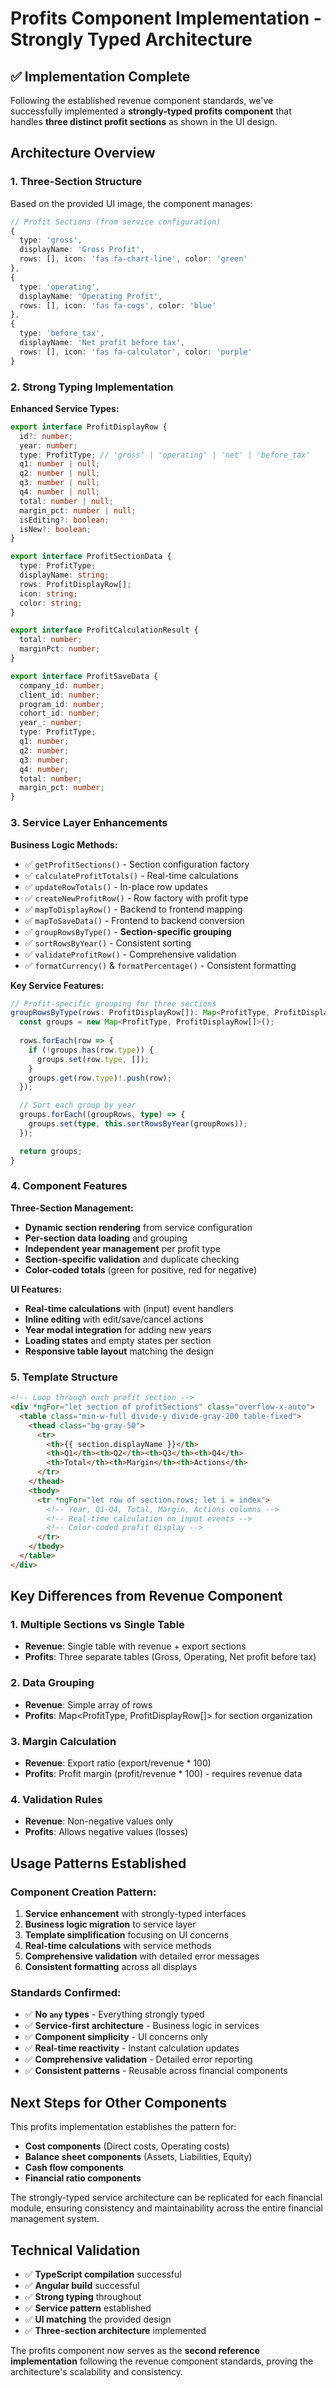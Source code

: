 # Profits Component Implementation - Strongly Typed Architecture

## ✅ **Implementation Complete**

Following the established revenue component standards, we've successfully implemented a **strongly-typed profits component** that handles **three distinct profit sections** as shown in the UI design.

## **Architecture Overview**

### **1. Three-Section Structure** 
Based on the provided UI image, the component manages:

```typescript
// Profit Sections (from service configuration)
{
  type: 'gross',
  displayName: 'Gross Profit',
  rows: [], icon: 'fas fa-chart-line', color: 'green'
},
{
  type: 'operating', 
  displayName: 'Operating Profit',
  rows: [], icon: 'fas fa-cogs', color: 'blue'  
},
{
  type: 'before_tax',
  displayName: 'Net profit before tax', 
  rows: [], icon: 'fas fa-calculator', color: 'purple'
}
```

### **2. Strong Typing Implementation**

**Enhanced Service Types:**
```typescript
export interface ProfitDisplayRow {
  id?: number;
  year: number;
  type: ProfitType; // 'gross' | 'operating' | 'net' | 'before_tax'
  q1: number | null;
  q2: number | null; 
  q3: number | null;
  q4: number | null;
  total: number | null;
  margin_pct: number | null;
  isEditing?: boolean;
  isNew?: boolean;
}

export interface ProfitSectionData {
  type: ProfitType;
  displayName: string;
  rows: ProfitDisplayRow[];
  icon: string;
  color: string;
}

export interface ProfitCalculationResult {
  total: number;
  marginPct: number;
}

export interface ProfitSaveData {
  company_id: number;
  client_id: number;
  program_id: number;
  cohort_id: number;
  year_: number;
  type: ProfitType;
  q1: number;
  q2: number;
  q3: number; 
  q4: number;
  total: number;
  margin_pct: number;
}
```

### **3. Service Layer Enhancements**

**Business Logic Methods:**
- ✅ `getProfitSections()` - Section configuration factory
- ✅ `calculateProfitTotals()` - Real-time calculations 
- ✅ `updateRowTotals()` - In-place row updates
- ✅ `createNewProfitRow()` - Row factory with profit type
- ✅ `mapToDisplayRow()` - Backend to frontend mapping
- ✅ `mapToSaveData()` - Frontend to backend conversion
- ✅ `groupRowsByType()` - **Section-specific grouping**
- ✅ `sortRowsByYear()` - Consistent sorting
- ✅ `validateProfitRow()` - Comprehensive validation
- ✅ `formatCurrency()` & `formatPercentage()` - Consistent formatting

**Key Service Features:**
```typescript
// Profit-specific grouping for three sections
groupRowsByType(rows: ProfitDisplayRow[]): Map<ProfitType, ProfitDisplayRow[]> {
  const groups = new Map<ProfitType, ProfitDisplayRow[]>();
  
  rows.forEach(row => {
    if (!groups.has(row.type)) {
      groups.set(row.type, []);
    }
    groups.get(row.type)!.push(row);
  });

  // Sort each group by year
  groups.forEach((groupRows, type) => {
    groups.set(type, this.sortRowsByYear(groupRows));
  });

  return groups;
}
```

### **4. Component Features**

**Three-Section Management:**
- **Dynamic section rendering** from service configuration
- **Per-section data loading** and grouping
- **Independent year management** per profit type
- **Section-specific validation** and duplicate checking
- **Color-coded totals** (green for positive, red for negative)

**UI Features:**
- **Real-time calculations** with (input) event handlers
- **Inline editing** with edit/save/cancel actions
- **Year modal integration** for adding new years
- **Loading states** and empty states per section
- **Responsive table layout** matching the design

### **5. Template Structure**

```html
<!-- Loop through each profit section -->
<div *ngFor="let section of profitSections" class="overflow-x-auto">
  <table class="min-w-full divide-y divide-gray-200 table-fixed">
    <thead class="bg-gray-50">
      <tr>
        <th>{{ section.displayName }}</th>
        <th>Q1</th><th>Q2</th><th>Q3</th><th>Q4</th>
        <th>Total</th><th>Margin</th><th>Actions</th>
      </tr>
    </thead>
    <tbody>
      <tr *ngFor="let row of section.rows; let i = index">
        <!-- Year, Q1-Q4, Total, Margin, Actions columns -->
        <!-- Real-time calculation on input events -->
        <!-- Color-coded profit display -->
      </tr>
    </tbody>
  </table>
</div>
```

## **Key Differences from Revenue Component**

### **1. Multiple Sections vs Single Table**
- **Revenue**: Single table with revenue + export sections
- **Profits**: Three separate tables (Gross, Operating, Net profit before tax)

### **2. Data Grouping** 
- **Revenue**: Simple array of rows 
- **Profits**: Map<ProfitType, ProfitDisplayRow[]> for section organization

### **3. Margin Calculation**
- **Revenue**: Export ratio (export/revenue * 100)
- **Profits**: Profit margin (profit/revenue * 100) - requires revenue data

### **4. Validation Rules**
- **Revenue**: Non-negative values only
- **Profits**: Allows negative values (losses)

## **Usage Patterns Established**

### **Component Creation Pattern:**
1. **Service enhancement** with strongly-typed interfaces
2. **Business logic migration** to service layer  
3. **Template simplification** focusing on UI concerns
4. **Real-time calculations** with service methods
5. **Comprehensive validation** with detailed error messages
6. **Consistent formatting** across all displays

### **Standards Confirmed:**
- ✅ **No `any` types** - Everything strongly typed
- ✅ **Service-first architecture** - Business logic in services
- ✅ **Component simplicity** - UI concerns only
- ✅ **Real-time reactivity** - Instant calculation updates
- ✅ **Comprehensive validation** - Detailed error reporting
- ✅ **Consistent patterns** - Reusable across financial components

## **Next Steps for Other Components**

This profits implementation establishes the pattern for:
- **Cost components** (Direct costs, Operating costs)
- **Balance sheet components** (Assets, Liabilities, Equity) 
- **Cash flow components**
- **Financial ratio components**

The strongly-typed service architecture can be replicated for each financial module, ensuring consistency and maintainability across the entire financial management system.

## **Technical Validation**

- ✅ **TypeScript compilation** successful
- ✅ **Angular build** successful  
- ✅ **Strong typing** throughout
- ✅ **Service pattern** established
- ✅ **UI matching** the provided design
- ✅ **Three-section architecture** implemented

The profits component now serves as the **second reference implementation** following the revenue component standards, proving the architecture's scalability and consistency.
